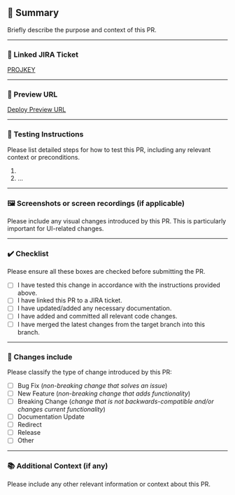 ## 📝 Summary

Briefly describe the purpose and context of this PR.

---

### 🔹 Linked JIRA Ticket

[PROJKEY](https://lastrev.atlassian.net/browse/PROJKEY)

---

### 🔗 Preview URL

[Deploy Preview URL](urlHere)

---

### 🔬 Testing Instructions

Please list detailed steps for how to test this PR, including any relevant context or preconditions.

1.
2. ...

---

### 🖼️ Screenshots or screen recordings (if applicable)

Please include any visual changes introduced by this PR. This is particularly important for UI-related changes.

---

### ✔️ Checklist

Please ensure all these boxes are checked before submitting the PR.

- [ ] I have tested this change in accordance with the instructions provided above.
- [ ] I have linked this PR to a JIRA ticket.
- [ ] I have updated/added any necessary documentation.
- [ ] I have added and committed all relevant code changes.
- [ ] I have merged the latest changes from the target branch into this branch.

---

### 🚀 Changes include

Please classify the type of change introduced by this PR:

- [ ] Bug Fix (_non-breaking change that solves an issue_)
- [ ] New Feature (_non-breaking change that adds functionality_)
- [ ] Breaking Change (_change that is not backwards-compatible and/or changes current functionality_)
- [ ] Documentation Update
- [ ] Redirect
- [ ] Release
- [ ] Other

---

### 📚 Additional Context (if any)

Please include any other relevant information or context about this PR.
